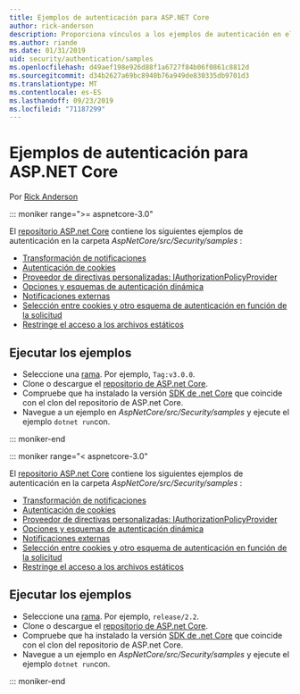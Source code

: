 ```yaml
---
title: Ejemplos de autenticación para ASP.NET Core
author: rick-anderson
description: Proporciona vínculos a los ejemplos de autenticación en el repositorio de ASP.NET Core.
ms.author: riande
ms.date: 01/31/2019
uid: security/authentication/samples
ms.openlocfilehash: d49aef198e926d88f1a6727f84b06f0861c8812d
ms.sourcegitcommit: d34b2627a69bc8940b76a949de830335db9701d3
ms.translationtype: MT
ms.contentlocale: es-ES
ms.lasthandoff: 09/23/2019
ms.locfileid: "71187299"
---
```

# <a name="authentication-samples-for-aspnet-core"></a>Ejemplos de autenticación para ASP.NET Core

Por [Rick Anderson](https://twitter.com/RickAndMSFT)

::: moniker range=">= aspnetcore-3.0"

El [repositorio ASP.net Core](https://github.com/aspnet/AspNetCore) contiene los siguientes ejemplos de autenticación en la carpeta *AspNetCore/src/Security/samples* :

* [Transformación de notificaciones](https://github.com/aspnet/AspNetCore/tree/release/3.0/src/Security/samples/ClaimsTransformation)
* [Autenticación de cookies](https://github.com/aspnet/AspNetCore/tree/release/3.0/src/Security/samples/Cookies)
* [Proveedor de directivas personalizadas: IAuthorizationPolicyProvider](https://github.com/aspnet/AspNetCore/tree/release/3.0/src/Security/samples/CustomPolicyProvider)
* [Opciones y esquemas de autenticación dinámica](https://github.com/aspnet/AspNetCore/tree/release/3.0/src/Security/samples/DynamicSchemes)
* [Notificaciones externas](https://github.com/aspnet/AspNetCore/tree/release/3.0/src/Security/samples/Identity.ExternalClaims)
* [Selección entre cookies y otro esquema de autenticación en función de la solicitud](https://github.com/aspnet/AspNetCore/tree/release/3.0/src/Security/samples/PathSchemeSelection)
* [Restringe el acceso a los archivos estáticos](https://github.com/aspnet/AspNetCore/tree/release/3.0/src/Security/samples/StaticFilesAuth)

## <a name="run-the-samples"></a>Ejecutar los ejemplos

* Seleccione una [rama](https://github.com/aspnet/AspNetCore). Por ejemplo, `Tag:v3.0.0`.
* Clone o descargue el [repositorio de ASP.net Core](https://github.com/aspnet/AspNetCore).
* Compruebe que ha instalado la versión [SDK de .net Core](https://www.microsoft.com/net/download/all) que coincide con el clon del repositorio de ASP.net Core.
* Navegue a un ejemplo en *AspNetCore/src/Security/samples* y ejecute el ejemplo `dotnet run`con.

::: moniker-end

::: moniker range="< aspnetcore-3.0"

El [repositorio ASP.net Core](https://github.com/aspnet/AspNetCore) contiene los siguientes ejemplos de autenticación en la carpeta *AspNetCore/src/Security/samples* :

* [Transformación de notificaciones](https://github.com/aspnet/AspNetCore/tree/release/2.2/src/Security/samples/ClaimsTransformation)
* [Autenticación de cookies](https://github.com/aspnet/AspNetCore/tree/release/2.2/src/Security/samples/Cookies)
* [Proveedor de directivas personalizadas: IAuthorizationPolicyProvider](https://github.com/aspnet/AspNetCore/tree/release/2.2/src/Security/samples/CustomPolicyProvider)
* [Opciones y esquemas de autenticación dinámica](https://github.com/aspnet/AspNetCore/tree/release/2.2/src/Security/samples/DynamicSchemes)
* [Notificaciones externas](https://github.com/aspnet/AspNetCore/tree/release/2.2/src/Security/samples/Identity.ExternalClaims)
* [Selección entre cookies y otro esquema de autenticación en función de la solicitud](https://github.com/aspnet/AspNetCore/tree/release/2.2/src/Security/samples/PathSchemeSelection)
* [Restringe el acceso a los archivos estáticos](https://github.com/aspnet/AspNetCore/tree/release/2.2/src/Security/samples/StaticFilesAuth)

## <a name="run-the-samples"></a>Ejecutar los ejemplos

* Seleccione una [rama](https://github.com/aspnet/AspNetCore). Por ejemplo, `release/2.2`.
* Clone o descargue el [repositorio de ASP.net Core](https://github.com/aspnet/AspNetCore).
* Compruebe que ha instalado la versión [SDK de .net Core](https://www.microsoft.com/net/download/all) que coincide con el clon del repositorio de ASP.net Core.
* Navegue a un ejemplo en *AspNetCore/src/Security/samples* y ejecute el ejemplo `dotnet run`con.

::: moniker-end
